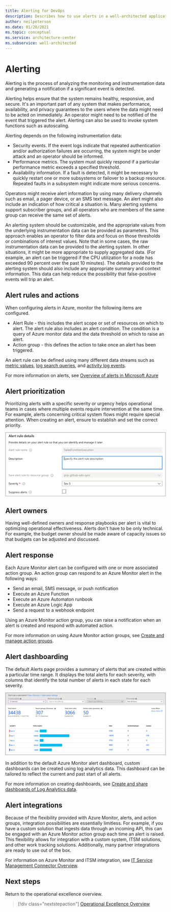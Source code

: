 ```yaml
---
title: Alerting for DevOps
description: Describes how to use alerts in a well-architected application.
author: neilpeterson
ms.date: 01/20/2021
ms.topic: conceptual
ms.service: architecture-center
ms.subservice: well-architected
---
```


# Alerting

Alerting is the process of analyzing the monitoring and instrumentation data and generating a notification if a significant event is detected.

Alerting helps ensure that the system remains healthy, responsive, and secure. It's an important part of any system that makes performance, availability, and privacy guarantees to the users where the data might need to be acted on immediately. An operator might need to be notified of the event that triggered the alert. Alerting can also be used to invoke system functions such as autoscaling.

Alerting depends on the following instrumentation data:

- Security events. If the event logs indicate that repeated authentication and/or authorization failures are occurring, the system might be under attack and an operator should be informed.
- Performance metrics. The system must quickly respond if a particular performance metric exceeds a specified threshold.
- Availability information. If a fault is detected, it might be necessary to quickly restart one or more subsystems or failover to a backup resource. Repeated faults in a subsystem might indicate more serious concerns.

Operators might receive alert information by using many delivery channels such as email, a pager device, or an SMS text message. An alert might also include an indication of how critical a situation is. Many alerting systems support subscriber groups, and all operators who are members of the same group can receive the same set of alerts.

An alerting system should be customizable, and the appropriate values from the underlying instrumentation data can be provided as parameters. This approach enables an operator to filter data and focus on those thresholds or combinations of interest values. Note that in some cases, the raw instrumentation data can be provided to the alerting system. In other situations, it might be more appropriate to supply aggregated data. (For example, an alert can be triggered if the CPU utilization for a node has exceeded 90 percent over the past 10 minutes). The details provided to the alerting system should also include any appropriate summary and context information. This data can help reduce the possibility that false-positive events will trip an alert.

## Alert rules and actions

When configuring alerts in Azure, monitor the following items are configured.

- Alert Rule - this includes the alert scope or set of resources on which to alert. The alert rule also includes an alert condition. The condition is a query of Azure monitor data and the data threshold on which to raise an alert.
- Action group - this defines the action to take once an alert has been triggered.

An alert rule can be defined using many different data streams such as [metric values](/azure/azure-monitor/platform/alerts-metric-overview), [log search queries](/azure/azure-monitor/platform/alerts-unified-log), and [activity log events](/azure/azure-monitor/platform/activity-log-alerts).

For more information on alerts, see [Overview of alerts in Microsoft Azure](/azure/azure-monitor/platform/alerts-overview)

## Alert prioritization

Prioritizing alerts with a specific severity or urgency helps operational teams in cases where multiple events require intervention at the same time. For example, alerts concerning critical system flows might require special attention. When creating an alert, ensure to establish and set the correct priority.

![Azure Monitor alert severity as seen in the Azure portal.](../_images/devops/alert-severity.png)

## Alert owners

Having well-defined owners and response playbooks per alert is vital to optimizing operational effectiveness. Alerts don't have to be only technical. For example, the budget owner should be made aware of capacity issues so that budgets can be adjusted and discussed.

## Alert response

Each Azure Monitor alert can be configured with one or more associated action group. An action group can respond to an Azure Monitor alert in the following ways:

- Send an email, SMS message, or push notification
- Execute an Azure Function
- Execute an Azure Automaton runbook
- Execute an Azure Logic App
- Send a request to a webhook endpoint

Using an Azure Monitor action group, you can raise a notification when an alert is created and respond with automated action.

For more information on using Azure Monitor action groups, see [Create and manage action groups](/azure/azure-monitor/platform/action-groups).

## Alert dashboarding

The default Alerts page provides a summary of alerts that are created within a particular time range. It displays the total alerts for each severity, with columns that identify the total number of alerts in each state for each severity.

![Azure Monitor alert dashboard as seen in the Azure portal.](../_images/devops/alerts-dash.png)

In addition to the default Azure Monitor alert dashboard, custom dashboards can be created using log analytics data. This dashboard can be tailored to reflect the current and past start of all alerts.

For more information on creating dashboards, see [Create and share dashboards of Log Analytics data](/azure/azure-monitor/learn/tutorial-logs-dashboards).

## Alert integrations

Because of the flexibility provided with Azure Monitor, alerts, and action groups, integration possibilities are essentially limitless. For example, if you have a custom solution that ingests data through an incoming API, this can be engaged with an Azure Monitor action group each time an alert is raised. This flexibility allows for integration with a custom system, ITSM solutions, and other work tracking solutions. Additionally, many partner integrations are ready to use out of the box.

For information on Azure Monitor and ITSM integration, see [IT Service Management Connector Overview](/azure/azure-monitor/platform/itsmc-overview).

## Next steps

Return to the operational excellence overview.

> [!div class="nextstepaction"]
> [Operational Excellence Overview](./overview.md)